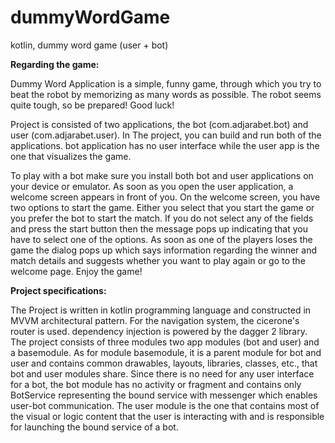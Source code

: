 # dummyWordGame
kotlin, dummy word game (user + bot)

**Regarding the game:**

Dummy Word Application is a simple, funny game, through which you try to 
beat the robot by memorizing as many words as possible. The robot seems 
quite tough, so be prepared! Good luck!

Project is consisted of two applications, the bot (com.adjarabet.bot) and 
user (com.adjarabet.user). In The project, you can build and run both of 
the applications. bot application has no user interface while the user app 
is the one that visualizes the game. 

To play with a bot make sure you install both bot and user applications on 
your device or emulator. As soon as you open the user application, a welcome 
screen appears in front of you. On the welcome screen, you have two options 
to start the game. Either you select that you start the game or you prefer 
the bot to start the match. If you do not select any of the fields and press 
the start button then the message pops up indicating that you have to select one
of the options. As soon as one of the players loses the game the dialog pops up 
which says information regarding the winner and match details and suggests whether 
you want to play again or go to the welcome page. Enjoy the game!

**Project specifications:**

The Project is written in kotlin programming language and constructed in MVVM 
architectural pattern. For the navigation system, the cicerone's router is used. 
dependency injection is powered by the dagger 2 library. The project consists of 
three modules two app modules (bot and user) and a basemodule. As for module basemodule,
it is a parent module for bot and user and contains common drawables, layouts, libraries,
classes, etc., that bot and user modules share. Since there is no need for any user 
interface for a bot, the bot module has no activity or fragment and contains only BotService 
representing the bound service with messenger which enables user-bot communication. The user
module is the one that contains most of the visual or logic content that the user is interacting
with and is responsible for launching the bound service of a bot. 